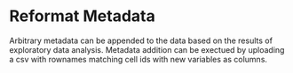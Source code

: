 # Reformat Metadata

Arbitrary metadata can be appended to the data based on the results of exploratory data analysis. Metadata addition can be exectued by uploading a csv with rownames matching cell ids with new variables as columns. 
